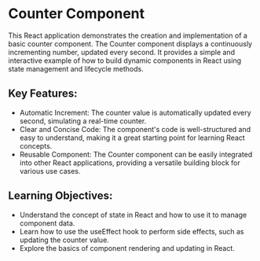 # Counter Component
This React application demonstrates the creation and implementation of a basic counter component. The Counter component displays a continuously incrementing number, updated every second. It provides a simple and interactive example of how to build dynamic components in React using state management and lifecycle methods.

## Key Features:

* Automatic Increment: The counter value is automatically updated every second, simulating a real-time counter.
* Clear and Concise Code: The component's code is well-structured and easy to understand, making it a great starting point for learning React concepts.
* Reusable Component: The Counter component can be easily integrated into other React applications, providing a versatile building block for various use cases.

## Learning Objectives:

* Understand the concept of state in React and how to use it to manage component data.
* Learn how to use the useEffect hook to perform side effects, such as updating the counter value.
* Explore the basics of component rendering and updating in React.